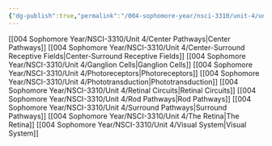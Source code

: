 ```yaml
---
{"dg-publish":true,"permalink":"/004-sophomore-year/nsci-3310/unit-4/unit-4/"}
---
```


[[004 Sophomore Year/NSCI-3310/Unit 4/Center Pathways\|Center Pathways]]
[[004 Sophomore Year/NSCI-3310/Unit 4/Center-Surround Receptive Fields\|Center-Surround Receptive Fields]]
[[004 Sophomore Year/NSCI-3310/Unit 4/Ganglion Cells\|Ganglion Cells]]
[[004 Sophomore Year/NSCI-3310/Unit 4/Photoreceptors\|Photoreceptors]]
[[004 Sophomore Year/NSCI-3310/Unit 4/Phototransduction\|Phototransduction]]
[[004 Sophomore Year/NSCI-3310/Unit 4/Retinal Circuits\|Retinal Circuits]]
[[004 Sophomore Year/NSCI-3310/Unit 4/Rod Pathways\|Rod Pathways]]
[[004 Sophomore Year/NSCI-3310/Unit 4/Surround Pathways\|Surround Pathways]]
[[004 Sophomore Year/NSCI-3310/Unit 4/The Retina\|The Retina]]
[[004 Sophomore Year/NSCI-3310/Unit 4/Visual System\|Visual System]]
